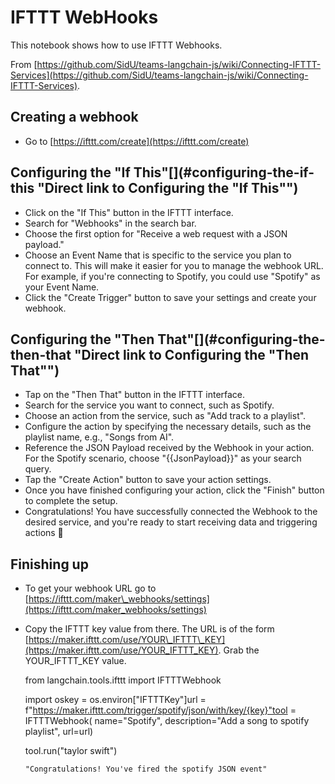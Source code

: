 IFTTT WebHooks
==============

This notebook shows how to use IFTTT Webhooks.

From [https://github.com/SidU/teams-langchain-js/wiki/Connecting-IFTTT-Services](https://github.com/SidU/teams-langchain-js/wiki/Connecting-IFTTT-Services).

Creating a webhook[](#creating-a-webhook "Direct link to Creating a webhook")
------------------------------------------------------------------------------

*   Go to [https://ifttt.com/create](https://ifttt.com/create)

Configuring the "If This"[](#configuring-the-if-this "Direct link to Configuring the "If This"")
-------------------------------------------------------------------------------------------------

*   Click on the "If This" button in the IFTTT interface.
*   Search for "Webhooks" in the search bar.
*   Choose the first option for "Receive a web request with a JSON payload."
*   Choose an Event Name that is specific to the service you plan to connect to. This will make it easier for you to manage the webhook URL. For example, if you're connecting to Spotify, you could use "Spotify" as your Event Name.
*   Click the "Create Trigger" button to save your settings and create your webhook.

Configuring the "Then That"[](#configuring-the-then-that "Direct link to Configuring the "Then That"")
-------------------------------------------------------------------------------------------------------

*   Tap on the "Then That" button in the IFTTT interface.
*   Search for the service you want to connect, such as Spotify.
*   Choose an action from the service, such as "Add track to a playlist".
*   Configure the action by specifying the necessary details, such as the playlist name, e.g., "Songs from AI".
*   Reference the JSON Payload received by the Webhook in your action. For the Spotify scenario, choose "{{JsonPayload}}" as your search query.
*   Tap the "Create Action" button to save your action settings.
*   Once you have finished configuring your action, click the "Finish" button to complete the setup.
*   Congratulations! You have successfully connected the Webhook to the desired service, and you're ready to start receiving data and triggering actions 🎉

Finishing up[](#finishing-up "Direct link to Finishing up")
------------------------------------------------------------

*   To get your webhook URL go to [https://ifttt.com/maker\_webhooks/settings](https://ifttt.com/maker_webhooks/settings)
*   Copy the IFTTT key value from there. The URL is of the form [https://maker.ifttt.com/use/YOUR\_IFTTT\_KEY](https://maker.ifttt.com/use/YOUR_IFTTT_KEY). Grab the YOUR\_IFTTT\_KEY value.

    from langchain.tools.ifttt import IFTTTWebhook

    import oskey = os.environ["IFTTTKey"]url = f"https://maker.ifttt.com/trigger/spotify/json/with/key/{key}"tool = IFTTTWebhook(    name="Spotify", description="Add a song to spotify playlist", url=url)

    tool.run("taylor swift")

        "Congratulations! You've fired the spotify JSON event"
